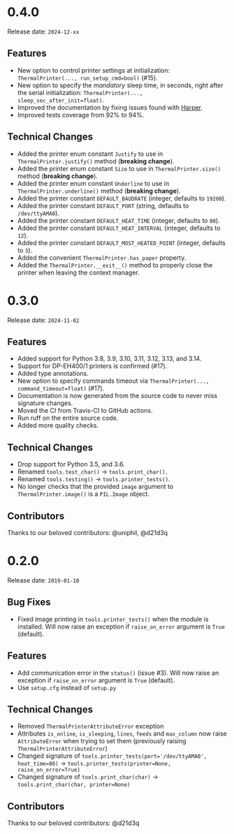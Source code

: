 # 0.4.0

Release date: `2024-12-xx`

## Features

- New option to control printer settings at initialization: `ThermalPrinter(..., run_setup_cmd=bool)` (#15).
- New option to specify the *mandatory* sleep time, in seconds, right after the serial initialization: `ThermalPrinter(..., sleep_sec_after_init=float)`.
- Improved the documentation by fixing issues found with [Harper](https://github.com/elijah-potter/harper).
- Improved tests coverage from 92% to 94%.

## Technical Changes

- Added the printer enum constant `Justify` to use in `ThermalPrinter.justify()` method (**breaking change**).
- Added the printer enum constant `Size` to use in `ThermalPrinter.size()` method (**breaking change**).
- Added the printer enum constant `Underline` to use in `ThermalPrinter.underline()` method (**breaking change**).
- Added the printer constant `DEFAULT_BAUDRATE` (integer, defaults to `19200`).
- Added the printer constant `DEFAULT_PORT` (string, defaults to `/dev/ttyAMA0`).
- Added the printer constant `DEFAULT_HEAT_TIME` (integer, defaults to `80`).
- Added the printer constant `DEFAULT_HEAT_INTERVAL` (integer, defaults to `12`).
- Added the printer constant `DEFAULT_MOST_HEATED_POINT` (integer, defaults to `3`).
- Added the convenient `ThermalPrinter.has_paper` property.
- Added the `ThermalPrinter.__exit__()` method to properly close the printer when leaving the context manager.

# 0.3.0

Release date: `2024-11-02`

## Features

- Added support for Python 3.8, 3.9, 3.10, 3.11, 3.12, 3.13, and 3.14.
- Support for DP-EH400/1 printers is confirmed (#17).
- Added type annotations.
- New option to specify commands timeout via `ThermalPrinter(..., command_timeout=float)` (#17).
- Documentation is now generated from the source code to never miss signature changes.
- Moved the CI from Travis-CI to GitHub actions.
- Run ruff on the entire source code.
- Added more quality checks.

## Technical Changes

- Drop support for Python 3.5, and 3.6.
- Renamed `tools.test_char()` → `tools.print_char()`.
- Renamed `tools.testing()` → `tools.printer_tests()`.
- No longer checks that the provided `image` argument to `ThermalPrinter.image()` is a `PIL.Image` object.

## Contributors

Thanks to our beloved contributors: @uniphil, @d21d3q

# 0.2.0

Release date: `2019-01-10`

## Bug Fixes

- Fixed image printing in `tools.printer_tests()` when the module is installed. Will now raise an exception if `raise_on_error` argument is `True` (default).

## Features

- Add communication error in the `status()` (issue #3). Will now raise an exception if `raise_on_error` argument is `True` (default).
- Use `setup.cfg` instead of `setup.py`

## Technical Changes

- Removed `ThermalPrinterAttributeError` exception
- Attributes `is_online`, `is_sleeping`, `lines`, `feeds` and `max_column` now raise `AttributeError` when trying to set them (previously raising `ThermalPrinterAttributeError`)
- Changed signature of `tools.printer_tests(port='/dev/ttyAMA0', heat_time=80)` → `tools.printer_tests(printer=None, raise_on_error=True)`
- Changed signature of `tools.print_char(char)` → `tools.print_char(char, printer=None)`

## Contributors

Thanks to our beloved contributors: @d21d3q
